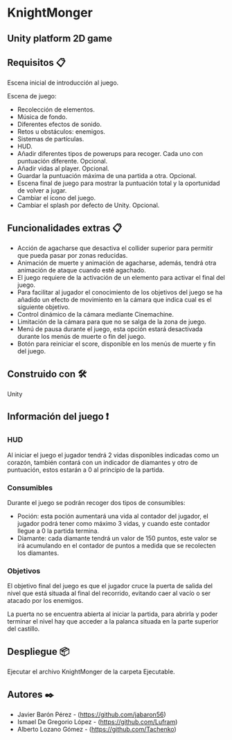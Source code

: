 # KnightMonger

## Unity platform 2D game

## Requisitos 📋

Escena inicial de introducción al juego.

Escena de juego:

- Recolección de elementos.
- Música de fondo.
- Diferentes efectos de sonido.
- Retos u obstáculos: enemigos.
- Sistemas de partículas.
- HUD.
- Añadir diferentes tipos de powerups para recoger. Cada uno con puntuación diferente. Opcional.
- Añadir vidas al player. Opcional.
- Guardar la puntuación máxima de una partida a otra. Opcional.
- Escena final de juego para mostrar la puntuación total y la oportunidad de volver a jugar.
- Cambiar el icono del juego.
- Cambiar el splash por defecto de Unity. Opcional.

## Funcionalidades extras 📋

- Acción de agacharse que desactiva el collider superior para permitir que pueda pasar por zonas reducidas.
- Animación de muerte y animación de agacharse, además, tendrá otra animación de ataque cuando esté agachado.
- El juego requiere de la activación de un elemento para activar el final del juego.
- Para facilitar al jugador el conocimiento de los objetivos del juego se ha añadido un efecto de movimiento en la cámara que indica cual es el siguiente objetivo.
- Control dinámico de la cámara mediante Cinemachine.
- Limitación de la cámara para que no se salga de la zona de juego.
- Menú de pausa durante el juego, esta opción estará desactivada durante los menús de muerte o fin del juego.
- Botón para reiniciar el score, disponible en los menús de muerte y fin del juego.

## Construido con 🛠️

Unity

## Información del juego ❗

### HUD

Al iniciar el juego el jugador tendrá 2 vidas disponibles indicadas como un corazón, también contará con un indicador de diamantes y otro de puntuación, estos estarán a 0 al principio de la partida.

### Consumibles

Durante el juego se podrán recoger dos tipos de consumibles:

- Poción: esta poción aumentará una vida al contador del jugador, el jugador podrá tener como máximo 3 vidas, y cuando este contador llegue a 0 la partida termina.
- Diamante: cada diamante tendrá un valor de 150 puntos, este valor se irá acumulando en el contador de puntos a medida que se recolecten los diamantes.

### Objetivos

El objetivo final del juego es que el jugador cruce la puerta de salida del nivel que está situada al final del recorrido, evitando caer al vacío o ser atacado por los enemigos.

La puerta no se encuentra abierta al iniciar la partida, para abrirla y poder terminar el nivel hay que acceder a la palanca situada en la parte superior del castillo.

## Despliegue 📦

Ejecutar el archivo KnightMonger de la carpeta Ejecutable.

## Autores ✒️

- Javier Barón Pérez - (https://github.com/jabaron56)
- Ismael De Gregorio López - (https://github.com/Lufram)
- Alberto Lozano Gómez - (https://github.com/Tachenko)
